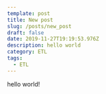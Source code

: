 ```yaml
---
template: post
title: New post
slug: /posts/new_post
draft: false
date: 2019-11-27T19:19:53.976Z
description: hello world
category: ETL
tags:
  - ETL
---
```

hello world!
